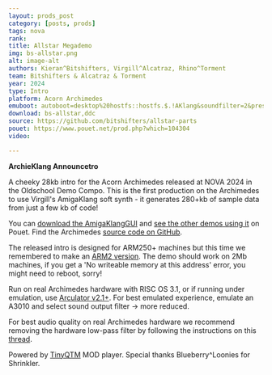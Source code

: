 ```yaml
---
layout: prods_post
category: [posts, prods]
tags: nova
rank: 
title: Allstar Megademo
img: bs-allstar.png
alt: image-alt
authors: Kieran^Bitshifters, Virgill^Alcatraz, Rhino^Torment
team: Bitshifters & Alcatraz & Torment
year: 2024
type: Intro
platform: Acorn Archimedes
emuboot: autoboot=desktop%20hostfs::hostfs.$.!AKlang&soundfilter=2&preset=a3020
download: bs-allstar,ddc
source: https://github.com/bitshifters/allstar-parts
pouet: https://www.pouet.net/prod.php?which=104304
video: 

---
```


**ArchieKlang Announcetro**

A cheeky 28kb intro for the Acorn Archimedes released at NOVA 2024 in the Oldschool Demo Compo. This is the first production on the Archimedes to use Virgill's AmigaKlang soft synth - it generates 280+kb of sample data from just a few kb of code!

You can [download the AmigaKlangGUI](https://www.pouet.net/prod.php?which=85351) and [see the other demos using it](https://www.pouet.net/lists.php?which=186) on Pouet. Find the Archimedes [source code on GitHub](https://github.com/kieranhj/archieklang).

The released intro is designed for ARM250+ machines but this time we remembered to make an [ARM2 version](../../content/bs-aklang-arm2,ddc). The demo should work on 2Mb machines, if you get a 'No writeable memory at this address' error, you might need to reboot, sorry!

Run on real Archimedes hardware with RISC OS 3.1, or if running under emulation, use [Arculator v2.1+](http://b-em.bbcmicro.com/arculator/). For best emulated experience, emulate an A3010 and select sound output filter -> more reduced.

For best audio quality on real Archimedes hardware we recommend removing the hardware low-pass filter by following the instructions on this [thread](https://stardot.org.uk/forums/viewtopic.php?f=16&t=13630).

Powered by [TinyQTM](http://www.pi-star.co.uk/qtm/) MOD player. Special thanks Blueberry^Loonies for Shrinkler.
